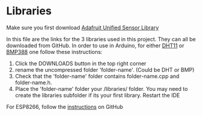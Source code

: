 # Libraries

Make sure you first download [Adafruit Unified Sensor Library](https://github.com/adafruit/Adafruit_Sensor)

In this file are the links for the 3 libraries used in this project. They can all be downloaded from GitHub. In order to use in Arduino, for either [DHT11](https://github.com/adafruit/DHT-sensor-library) or [BMP388](https://github.com/adafruit/Adafruit_BMP3XX) one follow these instructions:

1) Click the DOWNLOADS button in the top right corner
2) rename the uncompressed folder 'folder-name'. (Could be DHT or BMP)
3) Check that the 'folder-name' folder contains folder-name.cpp and folder-name.h. 
4) Place the 'folder-name' folder your /libraries/ folder. You may need to create the libraries subfolder if its your first library. Restart the IDE

For ESP8266, follow the [instructions](https://github.com/esp8266/Arduino) on GitHub
